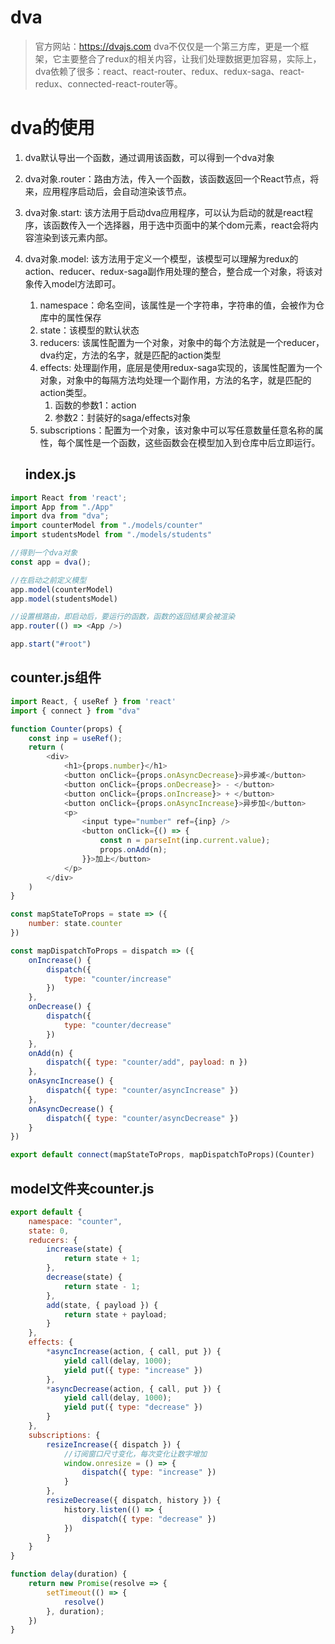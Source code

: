 # dva

> 官方网站：https://dvajs.com
> dva不仅仅是一个第三方库，更是一个框架，它主要整合了redux的相关内容，让我们处理数据更加容易，实际上，dva依赖了很多：react、react-router、redux、redux-saga、react-redux、connected-react-router等。



# dva的使用

1. dva默认导出一个函数，通过调用该函数，可以得到一个dva对象
   
2. dva对象.router：路由方法，传入一个函数，该函数返回一个React节点，将来，应用程序启动后，会自动渲染该节点。

3. dva对象.start: 该方法用于启动dva应用程序，可以认为启动的就是react程序，该函数传入一个选择器，用于选中页面中的某个dom元素，react会将内容渲染到该元素内部。

4. dva对象.model: 该方法用于定义一个模型，该模型可以理解为redux的action、reducer、redux-saga副作用处理的整合，整合成一个对象，将该对象传入model方法即可。
   1. namespace：命名空间，该属性是一个字符串，字符串的值，会被作为仓库中的属性保存
   2. state：该模型的默认状态
   3. reducers: 该属性配置为一个对象，对象中的每个方法就是一个reducer，dva约定，方法的名字，就是匹配的action类型
   4. effects: 处理副作用，底层是使用redux-saga实现的，该属性配置为一个对象，对象中的每隔方法均处理一个副作用，方法的名字，就是匹配的action类型。
      1. 函数的参数1：action
      2. 参数2：封装好的saga/effects对象
   5. subscriptions：配置为一个对象，该对象中可以写任意数量任意名称的属性，每个属性是一个函数，这些函数会在模型加入到仓库中后立即运行。

   ## index.js

```javascript
import React from 'react';
import App from "./App"
import dva from "dva";
import counterModel from "./models/counter"
import studentsModel from "./models/students"

//得到一个dva对象
const app = dva();

//在启动之前定义模型
app.model(counterModel)
app.model(studentsModel)

//设置根路由，即启动后，要运行的函数，函数的返回结果会被渲染
app.router(() => <App />)

app.start("#root")
```

## counter.js组件

```javascript
import React, { useRef } from 'react'
import { connect } from "dva"

function Counter(props) {
    const inp = useRef();
    return (
        <div>
            <h1>{props.number}</h1>
            <button onClick={props.onAsyncDecrease}>异步减</button>
            <button onClick={props.onDecrease}> - </button>
            <button onClick={props.onIncrease}> + </button>
            <button onClick={props.onAsyncIncrease}>异步加</button>
            <p>
                <input type="number" ref={inp} />
                <button onClick={() => {
                    const n = parseInt(inp.current.value);
                    props.onAdd(n);
                }}>加上</button>
            </p>
        </div>
    )
}

const mapStateToProps = state => ({
    number: state.counter
})

const mapDispatchToProps = dispatch => ({
    onIncrease() {
        dispatch({
            type: "counter/increase"
        })
    },
    onDecrease() {
        dispatch({
            type: "counter/decrease"
        })
    },
    onAdd(n) {
        dispatch({ type: "counter/add", payload: n })
    },
    onAsyncIncrease() {
        dispatch({ type: "counter/asyncIncrease" })
    },
    onAsyncDecrease() {
        dispatch({ type: "counter/asyncDecrease" })
    }
})

export default connect(mapStateToProps, mapDispatchToProps)(Counter)
```

## model文件夹counter.js

```javascript
export default {
    namespace: "counter",
    state: 0,
    reducers: {
        increase(state) {
            return state + 1;
        },
        decrease(state) {
            return state - 1;
        },
        add(state, { payload }) {
            return state + payload;
        }
    },
    effects: {
        *asyncIncrease(action, { call, put }) {
            yield call(delay, 1000);
            yield put({ type: "increase" })
        },
        *asyncDecrease(action, { call, put }) {
            yield call(delay, 1000);
            yield put({ type: "decrease" })
        }
    },
    subscriptions: {
        resizeIncrease({ dispatch }) {
            //订阅窗口尺寸变化，每次变化让数字增加
            window.onresize = () => {
                dispatch({ type: "increase" })
            }
        },
        resizeDecrease({ dispatch, history }) {
            history.listen(() => {
                dispatch({ type: "decrease" })
            })
        }
    }
}

function delay(duration) {
    return new Promise(resolve => {
        setTimeout(() => {
            resolve()
        }, duration);
    })
}
```
